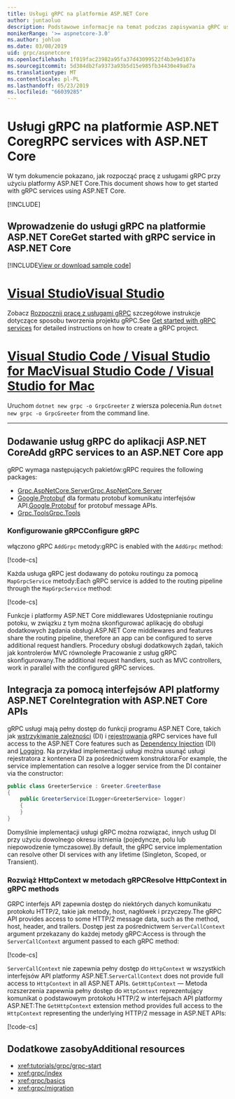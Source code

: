 ```yaml
---
title: Usługi gRPC na platformie ASP.NET Core
author: juntaoluo
description: Podstawowe informacje na temat podczas zapisywania gRPC usług z platformą ASP.NET Core.
monikerRange: '>= aspnetcore-3.0'
ms.author: johluo
ms.date: 03/08/2019
uid: grpc/aspnetcore
ms.openlocfilehash: 1f019fac23982a95fa37d43099522f4b3e9d107a
ms.sourcegitcommit: 5d384db2fa9373a93b5d15e985fb34430e49ad7a
ms.translationtype: MT
ms.contentlocale: pl-PL
ms.lasthandoff: 05/23/2019
ms.locfileid: "66039285"
---
```

# <a name="grpc-services-with-aspnet-core"></a><span data-ttu-id="d75a4-103">Usługi gRPC na platformie ASP.NET Core</span><span class="sxs-lookup"><span data-stu-id="d75a4-103">gRPC services with ASP.NET Core</span></span>

<span data-ttu-id="d75a4-104">W tym dokumencie pokazano, jak rozpocząć pracę z usługami gRPC przy użyciu platformy ASP.NET Core.</span><span class="sxs-lookup"><span data-stu-id="d75a4-104">This document shows how to get started with gRPC services using ASP.NET Core.</span></span>

[!INCLUDE[](~/includes/net-core-prereqs-all-3.0.md)]

## <a name="get-started-with-grpc-service-in-aspnet-core"></a><span data-ttu-id="d75a4-105">Wprowadzenie do usługi gRPC na platformie ASP.NET Core</span><span class="sxs-lookup"><span data-stu-id="d75a4-105">Get started with gRPC service in ASP.NET Core</span></span>

[!INCLUDE[View or download sample code](~/includes/grpc/download.md)]

# <a name="visual-studiotabvisual-studio"></a>[<span data-ttu-id="d75a4-106">Visual Studio</span><span class="sxs-lookup"><span data-stu-id="d75a4-106">Visual Studio</span></span>](#tab/visual-studio)

<span data-ttu-id="d75a4-107">Zobacz [Rozpocznij pracę z usługami gRPC](xref:tutorials/grpc/grpc-start) szczegółowe instrukcje dotyczące sposobu tworzenia projektu gRPC.</span><span class="sxs-lookup"><span data-stu-id="d75a4-107">See [Get started with gRPC services](xref:tutorials/grpc/grpc-start) for detailed instructions on how to create a gRPC project.</span></span>

# <a name="visual-studio-code--visual-studio-for-mactabvisual-studio-codevisual-studio-mac"></a>[<span data-ttu-id="d75a4-108">Visual Studio Code / Visual Studio for Mac</span><span class="sxs-lookup"><span data-stu-id="d75a4-108">Visual Studio Code / Visual Studio for Mac</span></span>](#tab/visual-studio-code+visual-studio-mac)

<span data-ttu-id="d75a4-109">Uruchom `dotnet new grpc -o GrpcGreeter` z wiersza polecenia.</span><span class="sxs-lookup"><span data-stu-id="d75a4-109">Run `dotnet new grpc -o GrpcGreeter` from the command line.</span></span>

---

## <a name="add-grpc-services-to-an-aspnet-core-app"></a><span data-ttu-id="d75a4-110">Dodawanie usług gRPC do aplikacji ASP.NET Core</span><span class="sxs-lookup"><span data-stu-id="d75a4-110">Add gRPC services to an ASP.NET Core app</span></span>

<span data-ttu-id="d75a4-111">gRPC wymaga następujących pakietów:</span><span class="sxs-lookup"><span data-stu-id="d75a4-111">gRPC requires the following packages:</span></span>

* [<span data-ttu-id="d75a4-112">Grpc.AspNetCore.Server</span><span class="sxs-lookup"><span data-stu-id="d75a4-112">Grpc.AspNetCore.Server</span></span>](https://www.nuget.org/packages/Grpc.AspNetCore.Server)
* <span data-ttu-id="d75a4-113">[Google.Protobuf](https://www.nuget.org/packages/Google.Protobuf/) dla formatu protobuf komunikatu interfejsów API.</span><span class="sxs-lookup"><span data-stu-id="d75a4-113">[Google.Protobuf](https://www.nuget.org/packages/Google.Protobuf/) for protobuf message APIs.</span></span>
* [<span data-ttu-id="d75a4-114">Grpc.Tools</span><span class="sxs-lookup"><span data-stu-id="d75a4-114">Grpc.Tools</span></span>](https://www.nuget.org/packages/Grpc.Tools/)

### <a name="configure-grpc"></a><span data-ttu-id="d75a4-115">Konfigurowanie gRPC</span><span class="sxs-lookup"><span data-stu-id="d75a4-115">Configure gRPC</span></span>

<span data-ttu-id="d75a4-116">włączono gRPC `AddGrpc` metody:</span><span class="sxs-lookup"><span data-stu-id="d75a4-116">gRPC is enabled with the `AddGrpc` method:</span></span>

[!code-cs[](~/tutorials/grpc/grpc-start/samples/GrpcGreeter/Startup.cs?name=snippet&highlight=5)]

<span data-ttu-id="d75a4-117">Każda usługa gRPC jest dodawany do potoku routingu za pomocą `MapGrpcService` metody:</span><span class="sxs-lookup"><span data-stu-id="d75a4-117">Each gRPC service is added to the routing pipeline through the `MapGrpcService` method:</span></span>

[!code-cs[](~/tutorials/grpc/grpc-start/samples/GrpcGreeter/Startup.cs?name=snippet&highlight=21)]

<span data-ttu-id="d75a4-118">Funkcje i platformy ASP.NET Core middlewares Udostępnianie routingu potoku, w związku z tym można skonfigurować aplikację do obsługi dodatkowych żądania obsługi.</span><span class="sxs-lookup"><span data-stu-id="d75a4-118">ASP.NET Core middlewares and features share the routing pipeline, therefore an app can be configured to serve additional request handlers.</span></span> <span data-ttu-id="d75a4-119">Procedury obsługi dodatkowych żądań, takich jak kontrolerów MVC równoległe Pracowanie z usług gRPC skonfigurowany.</span><span class="sxs-lookup"><span data-stu-id="d75a4-119">The additional request handlers, such as MVC controllers, work in parallel with the configured gRPC services.</span></span>

## <a name="integration-with-aspnet-core-apis"></a><span data-ttu-id="d75a4-120">Integracja za pomocą interfejsów API platformy ASP.NET Core</span><span class="sxs-lookup"><span data-stu-id="d75a4-120">Integration with ASP.NET Core APIs</span></span>

<span data-ttu-id="d75a4-121">gRPC usługi mają pełny dostęp do funkcji programu ASP.NET Core, takich jak [wstrzykiwanie zależności](xref:fundamentals/dependency-injection) (DI) i [rejestrowania](xref:fundamentals/logging/index).</span><span class="sxs-lookup"><span data-stu-id="d75a4-121">gRPC services have full access to the ASP.NET Core features such as [Dependency Injection](xref:fundamentals/dependency-injection) (DI) and [Logging](xref:fundamentals/logging/index).</span></span> <span data-ttu-id="d75a4-122">Na przykład implementacji usługi można usunąć usługi rejestratora z kontenera DI za pośrednictwem konstruktora:</span><span class="sxs-lookup"><span data-stu-id="d75a4-122">For example, the service implementation can resolve a logger service from the DI container via the constructor:</span></span>

```csharp
public class GreeterService : Greeter.GreeterBase
{
    public GreeterService(ILogger<GreeterService> logger)
    {
    }
}
```

<span data-ttu-id="d75a4-123">Domyślnie implementacji usługi gRPC można rozwiązać, innych usług DI przy użyciu dowolnego okresu istnienia (pojedyncze, polu lub niepowodzenie tymczasowe).</span><span class="sxs-lookup"><span data-stu-id="d75a4-123">By default, the gRPC service implementation can resolve other DI services with any lifetime (Singleton, Scoped, or Transient).</span></span>

### <a name="resolve-httpcontext-in-grpc-methods"></a><span data-ttu-id="d75a4-124">Rozwiąż HttpContext w metodach gRPC</span><span class="sxs-lookup"><span data-stu-id="d75a4-124">Resolve HttpContext in gRPC methods</span></span>

<span data-ttu-id="d75a4-125">GRPC interfejs API zapewnia dostęp do niektórych danych komunikatu protokołu HTTP/2, takie jak metody, host, nagłówek i przyczepy.</span><span class="sxs-lookup"><span data-stu-id="d75a4-125">The gRPC API provides access to some HTTP/2 message data, such as the method, host, header, and trailers.</span></span> <span data-ttu-id="d75a4-126">Dostęp jest za pośrednictwem `ServerCallContext` argument przekazany do każdej metody gRPC:</span><span class="sxs-lookup"><span data-stu-id="d75a4-126">Access is through the `ServerCallContext` argument passed to each gRPC method:</span></span>

[!code-cs[](~/tutorials/grpc/grpc-start/samples/GrpcGreeter/Services/GreeterService.cs?highlight=3-4&name=snippet)]

<span data-ttu-id="d75a4-127">`ServerCallContext` nie zapewnia pełny dostęp do `HttpContext` w wszystkich interfejsów API platformy ASP.NET.</span><span class="sxs-lookup"><span data-stu-id="d75a4-127">`ServerCallContext` does not provide full access to `HttpContext` in all ASP.NET APIs.</span></span> <span data-ttu-id="d75a4-128">`GetHttpContext` — Metoda rozszerzenia zapewnia pełny dostęp do `HttpContext` reprezentujący komunikat o podstawowym protokołu HTTP/2 w interfejsach API platformy ASP.NET:</span><span class="sxs-lookup"><span data-stu-id="d75a4-128">The `GetHttpContext` extension method provides full access to the `HttpContext` representing the underlying HTTP/2 message in ASP.NET APIs:</span></span>

[!code-cs[](~/tutorials/grpc/grpc-start/samples/GrpcGreeter/Services/GreeterService.cs?name=snippet1)]

## <a name="additional-resources"></a><span data-ttu-id="d75a4-129">Dodatkowe zasoby</span><span class="sxs-lookup"><span data-stu-id="d75a4-129">Additional resources</span></span>

* <xref:tutorials/grpc/grpc-start>
* <xref:grpc/index>
* <xref:grpc/basics>
* <xref:grpc/migration>
